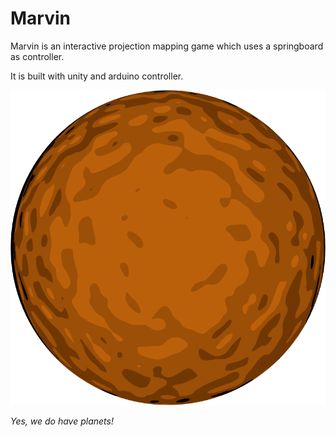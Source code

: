 # Marvin
Marvin is an interactive projection mapping game which uses a springboard as controller.

It is built with unity and arduino controller.

![Planet](Assets/Sprites/PlanetC.png)

*Yes, we do have planets!*

